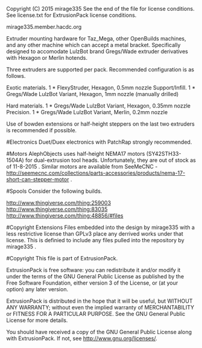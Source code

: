 Copyright (C) 2015 mirage335
See the end of the file for license conditions.
See license.txt for ExtrusionPack license conditions.

mirage335.member.hacdc.org

Extruder mounting hardware for Taz_Mega, other OpenBuilds machines, and any other machine which can accept a metal bracket. Specifically designed to accomodate LulzBot brand Gregs/Wade extruder derivatives with Hexagon or Merlin hotends.

Three extruders are supported per pack. Recommended configuration is as follows.

Exotic materials.	1 * FlexyStruder, Hexagon, 0.5mm nozzle
Support/Infill.		1 * Gregs/Wade LulzBot Variant, Hexagon, 1mm nozzle (manually drilled)

Hard materials.		1 * Gregs/Wade LulzBot Variant, Hexagon, 0.35mm nozzle
Precision.		1 * Gregs/Wade LulzBot Variant, Merlin, 0.2mm nozzle

Use of bowden extensions or half-height steppers on the last two extruders is recommended if possible.

#Electronics
Duet/Duex electronics with PatchRap strongly recommended.

#Motors
AlephObjects uses half-height NEMA17 motors (SY42STH33-1504A) for dual-extrusion tool heads. Unfortunately, they are out of stock as of 11-8-2015 . Similar motors are available from SeeMeCNC - http://seemecnc.com/collections/parts-accessories/products/nema-17-short-can-stepper-motor .

#Spools
Consider the following builds.

http://www.thingiverse.com/thing:259003
http://www.thingiverse.com/thing:83035
http://www.thingiverse.com/thing:48856/#files

#Copyright Extensions
Files embedded into the design by mirage335 with a less restrictive license than GPLv3 place any derrived works under that license. This is definied to include any files pulled into the repository by mirage335 .

#Copyright
This file is part of ExtrusionPack.

ExtrusionPack is free software: you can redistribute it and/or modify
it under the terms of the GNU General Public License as published by
the Free Software Foundation, either version 3 of the License, or
(at your option) any later version.

ExtrusionPack is distributed in the hope that it will be useful,
but WITHOUT ANY WARRANTY; without even the implied warranty of
MERCHANTABILITY or FITNESS FOR A PARTICULAR PURPOSE.  See the
GNU General Public License for more details.

You should have received a copy of the GNU General Public License
along with ExtrusionPack.  If not, see <http://www.gnu.org/licenses/>.